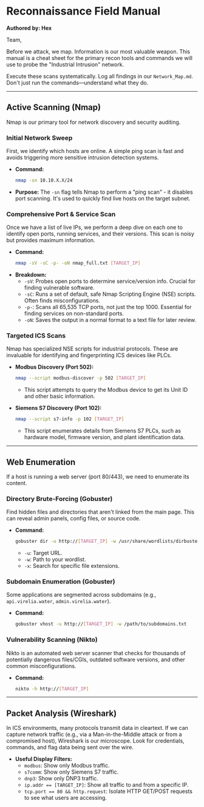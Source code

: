 # Reconnaissance Field Manual

**Authored by: Hex**

Team,

Before we attack, we map. Information is our most valuable weapon. This manual is a cheat sheet for the primary recon tools and commands we will use to probe the "Industrial Intrusion" network.

Execute these scans systematically. Log all findings in our `Network_Map.md`. Don't just run the commands—understand what they do.

---

## Active Scanning (Nmap)

Nmap is our primary tool for network discovery and security auditing.

### Initial Network Sweep

First, we identify which hosts are online. A simple ping scan is fast and avoids triggering more sensitive intrusion detection systems.

*   **Command:**
    ```bash
    nmap -sn 10.10.X.X/24
    ```
*   **Purpose:** The `-sn` flag tells Nmap to perform a "ping scan" - it disables port scanning. It's used to quickly find live hosts on the target subnet.

### Comprehensive Port & Service Scan

Once we have a list of live IPs, we perform a deep dive on each one to identify open ports, running services, and their versions. This scan is noisy but provides maximum information.

*   **Command:**
    ```bash
    nmap -sV -sC -p- -oN nmap_full.txt [TARGET_IP]
    ```
*   **Breakdown:**
    *   `-sV`: Probes open ports to determine service/version info. Crucial for finding vulnerable software.
    *   `-sC`: Runs a set of default, safe Nmap Scripting Engine (NSE) scripts. Often finds misconfigurations.
    *   `-p-`: Scans all 65,535 TCP ports, not just the top 1000. Essential for finding services on non-standard ports.
    *   `-oN`: Saves the output in a normal format to a text file for later review.

### Targeted ICS Scans

Nmap has specialized NSE scripts for industrial protocols. These are invaluable for identifying and fingerprinting ICS devices like PLCs.

*   **Modbus Discovery (Port 502):**
    ```bash
    nmap --script modbus-discover -p 502 [TARGET_IP]
    ```
    *   This script attempts to query the Modbus device to get its Unit ID and other basic information.

*   **Siemens S7 Discovery (Port 102):**
    ```bash
    nmap --script s7-info -p 102 [TARGET_IP]
    ```
    *   This script enumerates details from Siemens S7 PLCs, such as hardware model, firmware version, and plant identification data.

---

## Web Enumeration

If a host is running a web server (port 80/443), we need to enumerate its content.

### Directory Brute-Forcing (Gobuster)

Find hidden files and directories that aren't linked from the main page. This can reveal admin panels, config files, or source code.

*   **Command:**
    ```bash
    gobuster dir -u http://[TARGET_IP] -w /usr/share/wordlists/dirbuster/directory-list-2.3-medium.txt -x php,txt,bak
    ```
    *   `-u`: Target URL.
    *   `-w`: Path to your wordlist.
    *   `-x`: Search for specific file extensions.

### Subdomain Enumeration (Gobuster)

Some applications are segmented across subdomains (e.g., `api.virelia.water`, `admin.virelia.water`).

*   **Command:**
    ```bash
    gobuster vhost -u http://[TARGET_IP] -w /path/to/subdomains.txt
    ```

### Vulnerability Scanning (Nikto)

Nikto is an automated web server scanner that checks for thousands of potentially dangerous files/CGIs, outdated software versions, and other common misconfigurations.

*   **Command:**
    ```bash
    nikto -h http://[TARGET_IP]
    ```

---

## Packet Analysis (Wireshark)

In ICS environments, many protocols transmit data in cleartext. If we can capture network traffic (e.g., via a Man-in-the-Middle attack or from a compromised host), Wireshark is our microscope. Look for credentials, commands, and flag data being sent over the wire.

*   **Useful Display Filters:**
    *   `modbus`: Show only Modbus traffic.
    *   `s7comm`: Show only Siemens S7 traffic.
    *   `dnp3`: Show only DNP3 traffic.
    *   `ip.addr == [TARGET_IP]`: Show all traffic to and from a specific IP.
    *   `tcp.port == 80 && http.request`: Isolate HTTP GET/POST requests to see what users are accessing.
